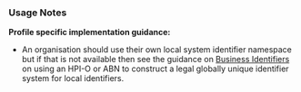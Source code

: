 ### Usage Notes

**Profile specific implementation guidance:**
- An organisation should use their own local system identifier namespace but if that is not available then see the guidance on [Business Identifiers](guidance.html#business-identifiers) on using an HPI-O or ABN to construct a legal globally unique identifier system for local identifiers. 
